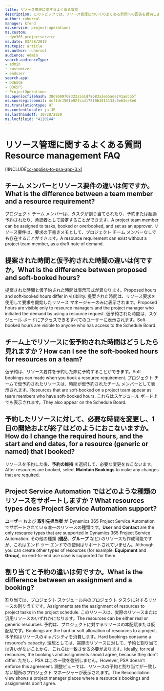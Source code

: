 ```yaml
---
title: リソース管理に関するよくある質問
description: このトピックでは、リソース管理についてのよくある質問への回答を提供します。
author: ruhercul
manager: kfend
ms.service: project-operations
ms.custom:
- dyn365-projectservice
ms.date: 03/28/2019
ms.topic: article
ms.author: ruhercul
audience: Admin
search.audienceType:
- admin
- customizer
- enduser
search.app:
- D365CE
- D365PS
- ProjectOperations
ms.openlocfilehash: 38d9509768323a5a1d78683a2e65ade241adc65f
ms.sourcegitcommit: 4cf1dc1561b92fca4175f0b3813133c5e63ce8e6
ms.translationtype: HT
ms.contentlocale: ja-JP
ms.lasthandoff: 10/28/2020
ms.locfileid: "4120144"
---
```

# <a name="resource-management-faq"></a><span data-ttu-id="e94dc-103">リソース管理に関するよくある質問</span><span class="sxs-lookup"><span data-stu-id="e94dc-103">Resource management FAQ</span></span>

[!INCLUDE[cc-applies-to-psa-app-3.x](../includes/cc-applies-to-psa-app-3x.md)]

## <a name="what-is-the-difference-between-a-team-member-and-a-resource-requirement"></a><span data-ttu-id="e94dc-104">チーム メンバーとリソース要件の違いは何ですか。</span><span class="sxs-lookup"><span data-stu-id="e94dc-104">What is the difference between a team member and a resource requirement?</span></span>

<span data-ttu-id="e94dc-105">プロジェクト チーム メンバーは、タスクが割り当てられたり、予約または超過予約されたり、承認者として設定することができます。</span><span class="sxs-lookup"><span data-stu-id="e94dc-105">A project team member can be assigned to tasks, booked or overbooked, and set as an approver.</span></span> <span data-ttu-id="e94dc-106">リソース要件は、要求の下書きメモとして、プロジェクト チーム メンバーなしでも存在することができます。</span><span class="sxs-lookup"><span data-stu-id="e94dc-106">A resource requirement can exist without a project team member, as a draft note of demand.</span></span> 

## <a name="what-is-the-difference-between-proposed-and-soft-booked-hours"></a><span data-ttu-id="e94dc-107">提案された時間と仮予約された時間の違いは何ですか。</span><span class="sxs-lookup"><span data-stu-id="e94dc-107">What is the difference between proposed and soft-booked hours?</span></span>

<span data-ttu-id="e94dc-108">提案された時間と仮予約された時間は表示形式が異なります。</span><span class="sxs-lookup"><span data-stu-id="e94dc-108">Proposed hours and soft-booked hours differ in visibility.</span></span> <span data-ttu-id="e94dc-109">提案された時間は、リソース要求を使用して要求を開始したリソース マネージャーのみに表示されます。</span><span class="sxs-lookup"><span data-stu-id="e94dc-109">Proposed hours are visible only to resource managers and the project manager who initiated the demand by using a resource request.</span></span> <span data-ttu-id="e94dc-110">仮予約された時間は、スケジュール ボードにアクセスできるすべてのユーザーに表示されます。</span><span class="sxs-lookup"><span data-stu-id="e94dc-110">Soft-booked hours are visible to anyone who has access to the Schedule Board.</span></span>

## <a name="how-can-i-see-the-soft-booked-hours-for-resources-on-a-team"></a><span data-ttu-id="e94dc-111">チーム上でリソースに仮予約された時間はどうしたら見れますか？</span><span class="sxs-lookup"><span data-stu-id="e94dc-111">How can I see the soft-booked hours for resources on a team?</span></span>

<span data-ttu-id="e94dc-112">仮予約は、リソース要件を予約した際に予約することができます。</span><span class="sxs-lookup"><span data-stu-id="e94dc-112">Soft bookings can made when you book a resource requirement.</span></span> <span data-ttu-id="e94dc-113">プロジェクト チームで仮予約されたリソースは、時間が仮予約されたチーム メンバーとして表示されます。</span><span class="sxs-lookup"><span data-stu-id="e94dc-113">Resources that are soft-booked on a project team appear as team members who have soft-booked hours.</span></span> <span data-ttu-id="e94dc-114">これらはスケジュール ボード上でも表示されます。</span><span class="sxs-lookup"><span data-stu-id="e94dc-114">They also appear on the Schedule Board.</span></span>

## <a name="how-do-i-change-the-required-hours-and-the-start-and-end-dates-for-a-resource-generic-or-named-that-i-booked"></a><span data-ttu-id="e94dc-115">予約したリソースに対して、必要な時間を変更し、1 日の開始および終了はどのようにおこないますか。</span><span class="sxs-lookup"><span data-stu-id="e94dc-115">How do I change the required hours, and the start and end dates, for a resource (generic or named) that I booked?</span></span>

<span data-ttu-id="e94dc-116">リソースを予約した後、**予約の維持** を選択して、必要な変更をおこないます。</span><span class="sxs-lookup"><span data-stu-id="e94dc-116">After resources are booked, select **Maintain Bookings** to make any changes that are required.</span></span>

## <a name="what-resources-types-does-project-service-automation-support"></a><span data-ttu-id="e94dc-117">Project Service Automation ではどのような種類のリソースをサポートしますか？</span><span class="sxs-lookup"><span data-stu-id="e94dc-117">What resources types does Project Service Automation support?</span></span>

<span data-ttu-id="e94dc-118">**ユーザー** および **取引先担当者** が Dynamics 365 Project Service Automation でサポートされている唯一のリソースの種類です。</span><span class="sxs-lookup"><span data-stu-id="e94dc-118">**User** and **Contact** are the only resource types that are supported in Dynamics 365 Project Service Automation.</span></span> <span data-ttu-id="e94dc-119">その他の種類 (**備品**、**グループ** など) のリソースも作成可能ですが、これはエンド ツー エンドでの使用はサポートされていません。</span><span class="sxs-lookup"><span data-stu-id="e94dc-119">Although you can create other types of resources (for example, **Equipment** and **Group**), no end-to-end use case is supported for them.</span></span>

## <a name="what-is-the-difference-between-an-assignment-and-a-booking"></a><span data-ttu-id="e94dc-120">割り当てと予約の違いは何ですか。</span><span class="sxs-lookup"><span data-stu-id="e94dc-120">What is the difference between an assignment and a booking?</span></span>

<span data-ttu-id="e94dc-121">割り当ては、プロジェクト スケジュール内のプロジェクト タスクに対するリソースの割り当てです。</span><span class="sxs-lookup"><span data-stu-id="e94dc-121">Assignments are the assignment of resources to project tasks in the project schedule.</span></span> <span data-ttu-id="e94dc-122">このリソースは、実際のリソースまたは汎用リソースのいずれかになります。</span><span class="sxs-lookup"><span data-stu-id="e94dc-122">The resources can be either real or generic resources.</span></span> <span data-ttu-id="e94dc-123">予約は、プロジェクトに対するリソースの本配賦または仮配賦です。</span><span class="sxs-lookup"><span data-stu-id="e94dc-123">Bookings are the hard or soft allocation of resources to a project.</span></span> <span data-ttu-id="e94dc-124">本予約はリソースのキャパシティを消費します。</span><span class="sxs-lookup"><span data-stu-id="e94dc-124">Hard bookings consume a resource's capacity.</span></span> <span data-ttu-id="e94dc-125">理想としては、実際のリソースに対して、予約と割り当ては違いがないことから、これらは一致させる必要があります。</span><span class="sxs-lookup"><span data-stu-id="e94dc-125">Ideally, for real resources, the bookings and assignments should agree, because they don't differ.</span></span> <span data-ttu-id="e94dc-126">ただし、PSA はこの一致を強制しません。</span><span class="sxs-lookup"><span data-stu-id="e94dc-126">However, PSA doesn't enforce this agreement.</span></span> <span data-ttu-id="e94dc-127">調整ビューでは、リソースの予約と割り当てが一致しない場所のプロジェクト マネージャーが表示されます。</span><span class="sxs-lookup"><span data-stu-id="e94dc-127">The Reconciliation view shows a project manager places where a resource's bookings and assignments don't agree.</span></span>
